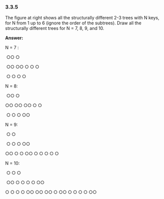 ### 3.3.5

The figure at right shows all the structurally different 2-3 trees with N keys, for N from 1 up to 6 (ignore the order of the subtrees). Draw all the structurally different trees for N = 7, 8, 9, and 10.



**Answer:**

N = 7 :

​				$\bigcirc\bigcirc$								$\bigcirc$				

​	$\bigcirc\bigcirc$	$\bigcirc\bigcirc$	$\bigcirc$				$\bigcirc$		$\bigcirc$

​											$\bigcirc$	$\bigcirc$	$\bigcirc$	$\bigcirc$			

N = 8:

​			$\bigcirc\bigcirc$								$\bigcirc$

$\bigcirc\bigcirc$	$\bigcirc\bigcirc$	$\bigcirc\bigcirc$			$\bigcirc$		$\bigcirc$

​										$\bigcirc$	$\bigcirc$	$\bigcirc$	$\bigcirc\bigcirc$

N = 9:

​				$\bigcirc$											$\bigcirc$

​		$\bigcirc$			$\bigcirc$							$\bigcirc$		$\bigcirc\bigcirc$

$\bigcirc\bigcirc$	$\bigcirc$	$\bigcirc$	$\bigcirc\bigcirc$			$\bigcirc$	$\bigcirc$	$\bigcirc$	$\bigcirc$	$\bigcirc$



N = 10:

​					$\bigcirc$											$\bigcirc$											$\bigcirc$

​		$\bigcirc\bigcirc$			$\bigcirc$							$\bigcirc$			$\bigcirc$							$\bigcirc$		$\bigcirc\bigcirc$

$\bigcirc$	$\bigcirc$	$\bigcirc$	$\bigcirc$	$\bigcirc\bigcirc$			$\bigcirc\bigcirc$	$\bigcirc\bigcirc$	$\bigcirc$	$\bigcirc\bigcirc$		$\bigcirc$	$\bigcirc$	$\bigcirc$	$\bigcirc$	$\bigcirc\bigcirc$





